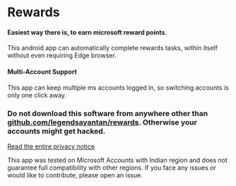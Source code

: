 # Rewards

#### Easiest way there is, to earn microsoft reward points. 

This android app can automatically complete rewards tasks, within itself without even requiring Edge browser. 

#### Multi-Account Support

This app can keep multiple ms accounts logged in, so switching accounts is only one click away.

### **Do not download this software from anywhere other than [github.com/legendsayantan/rewards](https://github.com/legendsayantan/MsRewards/releases/latest). Otherwise your accounts might get hacked.**
[Read the entire privacy notice](https://github.com/legendsayantan/MsRewards/blob/master/PRIVACY.md)

This app was tested on Microsoft Accounts with Indian region and does not guarantee full compatibility with other regions. If you face any issues or would like to contribute, please open an issue.
